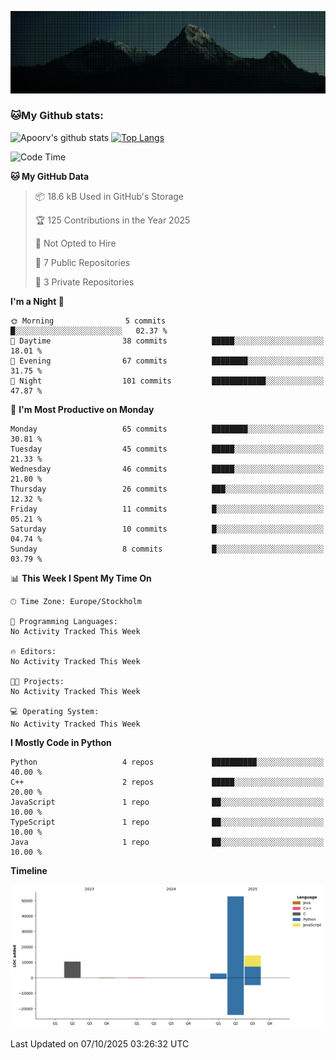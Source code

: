 <p><img src="SCR-20251007-czlk.png" alt="alt README header"></p>

<h3 id="my-github-stats">🐱My Github stats:</h3>
<p><img src="https://github-readme-stats.vercel.app/api?username=SuecoAlto&amp;show_icons=true&amp;title_color=ffc857&amp;icon_color=8ac926&amp;text_color=daf7dc&amp;bg_color=151515&amp;hide=%5B%22stars%22%5D" alt="Apoorv's github stats">
<a href="https://github.com/SuecoAlto/github-readme-stats"><img src="https://github-readme-stats.vercel.app/api/top-langs/?username=SuecoAlto&amp;layout=compact&amp;text_color=daf7dc&amp;bg_color=151515" alt="Top Langs"></a></p>

<!--START_SECTION:waka-->
![Code Time](http://img.shields.io/badge/Code%20Time-0%20secs-blue)

**🐱 My GitHub Data** 

> 📦 18.6 kB Used in GitHub's Storage 
 > 
> 🏆 125 Contributions in the Year 2025
 > 
> 🚫 Not Opted to Hire
 > 
> 📜 7 Public Repositories 
 > 
> 🔑 3 Private Repositories 
 > 
**I'm a Night 🦉** 

```text
🌞 Morning                5 commits           █░░░░░░░░░░░░░░░░░░░░░░░░   02.37 % 
🌆 Daytime                38 commits          █████░░░░░░░░░░░░░░░░░░░░   18.01 % 
🌃 Evening                67 commits          ████████░░░░░░░░░░░░░░░░░   31.75 % 
🌙 Night                  101 commits         ████████████░░░░░░░░░░░░░   47.87 % 
```
📅 **I'm Most Productive on Monday** 

```text
Monday                   65 commits          ████████░░░░░░░░░░░░░░░░░   30.81 % 
Tuesday                  45 commits          █████░░░░░░░░░░░░░░░░░░░░   21.33 % 
Wednesday                46 commits          █████░░░░░░░░░░░░░░░░░░░░   21.80 % 
Thursday                 26 commits          ███░░░░░░░░░░░░░░░░░░░░░░   12.32 % 
Friday                   11 commits          █░░░░░░░░░░░░░░░░░░░░░░░░   05.21 % 
Saturday                 10 commits          █░░░░░░░░░░░░░░░░░░░░░░░░   04.74 % 
Sunday                   8 commits           █░░░░░░░░░░░░░░░░░░░░░░░░   03.79 % 
```


📊 **This Week I Spent My Time On** 

```text
🕑︎ Time Zone: Europe/Stockholm

💬 Programming Languages: 
No Activity Tracked This Week

🔥 Editors: 
No Activity Tracked This Week

🐱‍💻 Projects: 
No Activity Tracked This Week

💻 Operating System: 
No Activity Tracked This Week
```

**I Mostly Code in Python** 

```text
Python                   4 repos             ██████████░░░░░░░░░░░░░░░   40.00 % 
C++                      2 repos             █████░░░░░░░░░░░░░░░░░░░░   20.00 % 
JavaScript               1 repo              ██░░░░░░░░░░░░░░░░░░░░░░░   10.00 % 
TypeScript               1 repo              ██░░░░░░░░░░░░░░░░░░░░░░░   10.00 % 
Java                     1 repo              ██░░░░░░░░░░░░░░░░░░░░░░░   10.00 % 
```



**Timeline**

![Lines of Code chart](https://raw.githubusercontent.com/SuecoAlto/SuecoAlto/main/assets/bar_graph.png)


 Last Updated on 07/10/2025 03:26:32 UTC
<!--END_SECTION:waka-->
